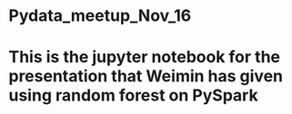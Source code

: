 # Pydata_meetup_Nov_16
# This is the jupyter notebook for the presentation that Weimin has given using random forest on PySpark
